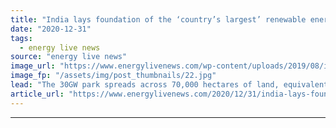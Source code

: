 ```yaml
---
title: "India lays foundation of the ‘country’s largest’ renewable energy park"
date: "2020-12-31"
tags: 
  - energy live news
source: "energy live news"
image_url: "https://www.energylivenews.com/wp-content/uploads/2019/08/indian-flag.jpg"
image_fp: "/assets/img/post_thumbnails/22.jpg"
lead: "The 30GW park spreads across 70,000 hectares of land, equivalent to the size of Singapore "
article_url: "https://www.energylivenews.com/2020/12/31/india-lays-foundation-of-the-countrys-largest-renewable-energy-park/"
---
```


---
